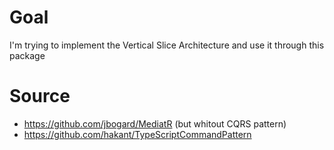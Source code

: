 # Goal
I'm trying to implement the Vertical Slice Architecture and use it through this package

# Source
- https://github.com/jbogard/MediatR (but whitout CQRS pattern)
- https://github.com/hakant/TypeScriptCommandPattern
